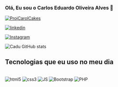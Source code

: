 
### Olá, Eu sou o Carlos Eduardo Oliveira Alves 👋

[![ProjCarolCakes](https://img.shields.io/website-up-down-green-red/http/monip.org.svg)](https://carolcakesvix.netlify.app/)

[![linkedin](https://img.shields.io/badge/LinkedIn-0077B5?style=for-the-badge&logo=linkedin&logoColor=white)](https://www.linkedin.com/in/carlos-eduardo-oliveira-alves-18aa49248/)

[![Instagram](https://img.shields.io/badge/Instagram-E4405F?style=for-the-badge&logo=instagram&logoColor=white)](https://www.instagram.com/cazeduardo_k/)

![Cadu GitHub stats](https://github-readme-stats.vercel.app/api?username=CarlosEduardoOliveiraAlves&show_icons=true&theme=radical)

## Tecnologias que eu uso no meu dia

<div style = "display: inline-block"><br/>
  
  <!--HTML5-->
  <img align="center" alt="html5" src="https://img.shields.io/badge/HTML5-E34F26?style=for-the-badge&logo=html5&logoColor=white"/>
  
  <!--CSS3-->
  <img align="center" alt="css3" src="https://img.shields.io/badge/CSS3-1572B6?style=for-the-badge&logo=css3&logoColor=white"/>
  
  <!--JavaScript-->
  <img align="center" alt="JS" src="https://img.shields.io/badge/JavaScript-323330?style=for-the-badge&logo=javascript&logoColor=F7DF1E"/>
  
  <!--Bootstrap-->
  <img align="center" alt="Bootstrap" src="https://img.shields.io/badge/Bootstrap-563D7C?style=for-the-badge&logo=bootstrap&logoColor=white"/>

  <!--PHP-->
  <img align="center" alt="PHP" src="https://img.shields.io/badge/PHP-777BB4?style=for-the-badge&logo=php&logoColor=white"/>
</div>
